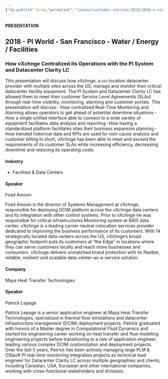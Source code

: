 ```yaml
---
{"dg-publish":true,"permalink":"/aveva/customer-stories/2018/2018-v-xchnge-how-v-xchnge-centralized-its-operations-with-the-pi-system-and-datacenter-clarity-lc/"}
---
```


#### PRESENTATION

## 2018 - PI World - San Francisco - Water / Energy / Facilities

### How vXchnge Centralized its Operations with the PI System and Datacenter Clarity LC

This presentation will discuss how vXchnge, a co-location datacenter provider with multiple sites across the US, manage and monitor their critical datacenter facility equipment. The PI System and Datacenter Clarity LC has allowed them to meet their customer Service Level Agreements (SLAs) through real-time visibility, monitoring, alarming and customer portals. This presentation will discuss: -How centralized Real-Time Monitoring and Alarming allows operators to get ahead of potential downtime situations -How a single unified interface able to connect to a wide variety of equipment facilitates data analysis and reporting -How having a standardized platform facilitates sites their business expansion planning -How trended historical data and KPIs are used for root-cause analysis and customer billing In short, vXchnge has been able to meet and exceed the requirements of its customer SLAs while increasing efficiency, decreasing downtime and reducing its operating costs.

#### Industry

- Facilities & Data Centers

#### Speaker

Foad Amoon

Foad Amoon is the director of Systems Management at vXchnge, responsible for deploying DCIM platform across the vXchnge data centers and its integration with other control systems. Prior to vXchnge he was responsible for critical infrastructures Monitoring system at BAIS data center. vXchnge is a leading carrier neutral colocation services provider dedicated to improving the business performance of its customers. With 14 strategically located data centers across the US, vXchnge’s broad geographic footprint puts its customers at “the Edge” in locations where they can serve customers locally and reach more businesses and consumers. vXchnge delivers unmatched brand protection with its flexible, reliable, resilient and scalable data-center-as-a-service solution.

#### Company

Maya Heat Transfer Technologies

#### Speaker

Patrick Lepage

Patrick Lepage is a senior application engineer at Maya Heat Transfer Technologies, specialized in thermal flow simulations and datacenter infrastructure management (DCIM) deployment projects. Patrick graduated with honors of a Master degree in Computational Fluid Dynamics and started his engineering career working on heat transfer and flow modeling engineering projects before transitioning to a role of application engineer, leading various complex DCIM customization and deployment projects. Over the last 5 years, Patrick has been actively managing large PLM & OSIsoft PI real-time monitoring integration projects as technical lead engineer for Datacenter Clarity LC across multiple geographies and clients; including Canadian, USA, European and other international companies, working with cross-functional stakeholders and divisions.